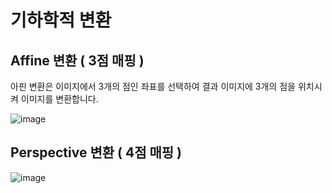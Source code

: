 # 기하학적 변환

## Affine 변환 ( 3점 매핑 )

아핀 변환은 이미지에서 3개의 점인 좌표를 선택하여 결과 이미지에 3개의 점을 위치시켜 이미지를 변환합니다.

![image](https://github.com/user-attachments/assets/300f7153-5cad-4f27-820d-a941fd808ba5)


## Perspective 변환 ( 4점 매핑 )

![image](https://github.com/user-attachments/assets/8af5089d-0191-4ff0-a9ac-5c9f37a84546)
